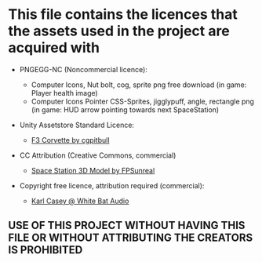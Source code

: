 # This file contains the licences that the assets used in the project are acquired with

- PNGEGG-NC (Noncommercial licence):
  - Computer Icons, Nut bolt, cog, sprite png free download (in game: Player health image)
  - Computer Icons Pointer CSS-Sprites, jigglypuff, angle, rectangle png (in game: HUD arrow pointing towards next SpaceStation)

- Unity Assetstore Standard Licence:
  - [F3 Corvette by cgpitbull](https://assetstore.unity.com/packages/3d/vehicles/space/federation-corvette-f3-79860)

- CC Attribution (Creative Commons, commercial)
  - [Space Station 3D Model by FPSunreal](https://sketchfab.com/3d-models/space-station-edf17c3d57584cf2acefc72ecccb8058)

- Copyright free licence, attribution required (commercial):
  - [Karl Casey @ White Bat Audio](https://karlcasey.bandcamp.com/)

## USE OF THIS PROJECT WITHOUT HAVING THIS FILE OR WITHOUT ATTRIBUTING THE CREATORS IS PROHIBITED
